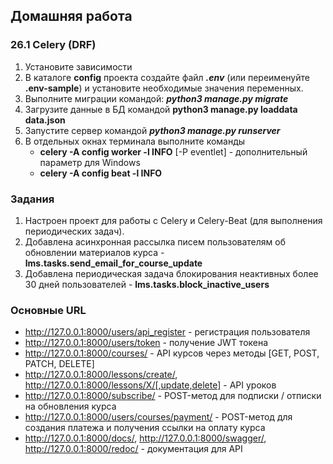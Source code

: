 ## Домашняя работа
### 26.1 Celery (DRF)

1. Установите зависимости
2. В каталоге __config__ проекта создайте файл ___.env___ (или переименуйте __.env-sample__) и установите необходимые значения переменных.
3. Выполните миграции командой: ___python3 manage.py migrate___
4. Загрузите данные в БД командой __python3 manage.py loaddata data.json__
5. Запустите сервер командой ___python3 manage.py runserver___
6. В отдельных окнах терминала выполните команды
    - __celery -A config worker -l INFO__ [-P eventlet] - дополнительный параметр для Windows
    - __celery -A config beat -l INFO__

### Задания
1. Настроен проект для работы с Celery и Celery-Beat (для выполнения периодических задач).
2. Добавлена асинхронная рассылка писем пользователям об обновлении материалов курса - __lms.tasks.send_email_for_course_update__
3. Добавлена периодическая задача блокирования неактивных более 30 дней пользователей - __lms.tasks.block_inactive_users__

### Основные URL
- http://127.0.0.1:8000/users/api_register - регистрация пользователя
- http://127.0.0.1:8000/users/token - получение JWT токена
- http://127.0.0.1:8000/courses/ - API курсов через методы [GET, POST, PATCH, DELETE]
- http://127.0.0.1:8000/lessons/create/, http://127.0.0.1:8000/lessons/X/[,update,delete] - API уроков
- http://127.0.0.1:8000/subscribe/ - POST-метод для подписки / отписки на обновления курса
- http://127.0.0.1:8000/users/courses/payment/ - POST-метод для создания платежа и получения ссылки на оплату курса
- http://127.0.0.1:8000/docs/, http://127.0.0.1:8000/swagger/, http://127.0.0.1:8000/redoc/ - документация для API
